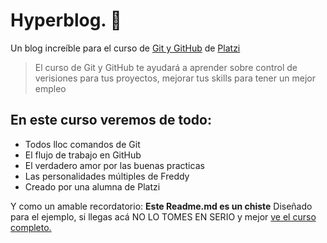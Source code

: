 # Hyperblog. 💚
Un blog increíble para el curso de [Git y GitHub](https://platzi.com/cursos/git-github/ "Git y GitHub") de [Platzi](https://platzi.com/home "Platzi")

>El curso de Git y GitHub te ayudará a aprender sobre control de verisiones para tus proyectos, mejorar tus skills para tener un mejor empleo

## En este curso veremos de todo:

- Todos lloc comandos de Git
- El flujo de trabajo en GitHub
- El verdadero amor por las buenas practicas
- Las personalidades múltiples de Freddy
- Creado por una alumna de Platzi

Y como un amable recordatorio: **Este Readme.md es un chiste** Diseñado para el ejemplo, si llegas acá NO LO TOMES EN SERIO y mejor [ve el curso completo.](https://platzi.com/cursos/git-github/ "ve el curso completo.")
